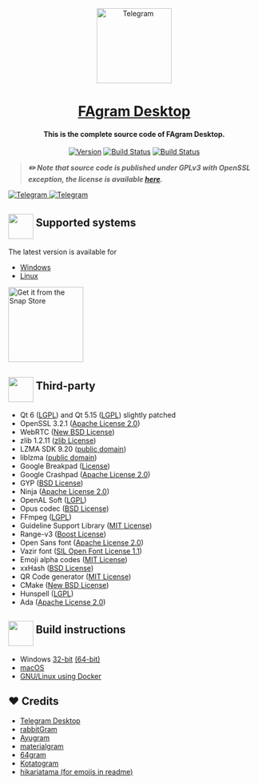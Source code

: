<div align="center">
<img alt="Telegram" width="150x" src="https://github.com/FajoX1/fagramdesktop/blob/dev/Telegram/Resources/art/icon512@2x.png?raw=true">

<h1><a href='https://t.me/FAgramNews'>FAgram Desktop</a></h1>

#### This is the complete source code of FAgram Desktop.

[![Version](https://badge.fury.io/gh/telegramdesktop%2Ftdesktop.svg)](https://github.com/fajox1/fagramdesktop/releases)
[![Build Status](https://github.com/fajox1/fagramdesktop/workflows/Windows./badge.svg)](https://github.com/fajox1/fagramdestkop/actions)
[![Build Status](https://github.com/fajox1/fagramdesktop/workflows/Snap./badge.svg)](https://github.com/fajox1/fagramdestkop/actions)
</div>

> ***✏️ Note that source code is published under GPLv3 with OpenSSL exception, the license is available [here][license].***

<a href="https://t.me/FAgramNews">
<img alt="Telegram" src="https://img.shields.io/badge/Telegram_Channel-0a0a0a?style=for-the-badge&logo=telegram">
</a>
<a href="https://t.me/FAgramChat">
<img alt="Telegram" src="https://img.shields.io/badge/Telegram_Chat-0a0a0a?style=for-the-badge&logo=telegram">
</a>

## <h2><img src="https://github.com/hikariatama/assets/raw/master/680-it-developer-flat.webp" height="50" align="middle"> Supported systems</h2>

The latest version is available for

* [Windows](https://t.me/FAgramWindows)
* [Linux](https://t.me/FAgramLinux)

<a href="https://snapcraft.io/fagram">
  <img width=150, alt="Get it from the Snap Store" src="https://snapcraft.io/static/images/badges/en/snap-store-black.svg" />
</a>

## <h2><img src="https://github.com/hikariatama/assets/raw/master/1312-micro-sd-card-flat.webp" height="50" align="middle"> Third-party</h2>

* Qt 6 ([LGPL](http://doc.qt.io/qt-6/lgpl.html)) and Qt 5.15 ([LGPL](http://doc.qt.io/qt-5/lgpl.html)) slightly patched
* OpenSSL 3.2.1 ([Apache License 2.0](https://www.openssl.org/source/apache-license-2.0.txt))
* WebRTC ([New BSD License](https://github.com/desktop-app/tg_owt/blob/master/LICENSE))
* zlib 1.2.11 ([zlib License](http://www.zlib.net/zlib_license.html))
* LZMA SDK 9.20 ([public domain](http://www.7-zip.org/sdk.html))
* liblzma ([public domain](http://tukaani.org/xz/))
* Google Breakpad ([License](https://chromium.googlesource.com/breakpad/breakpad/+/master/LICENSE))
* Google Crashpad ([Apache License 2.0](https://chromium.googlesource.com/crashpad/crashpad/+/master/LICENSE))
* GYP ([BSD License](https://github.com/bnoordhuis/gyp/blob/master/LICENSE))
* Ninja ([Apache License 2.0](https://github.com/ninja-build/ninja/blob/master/COPYING))
* OpenAL Soft ([LGPL](https://github.com/kcat/openal-soft/blob/master/COPYING))
* Opus codec ([BSD License](http://www.opus-codec.org/license/))
* FFmpeg ([LGPL](https://www.ffmpeg.org/legal.html))
* Guideline Support Library ([MIT License](https://github.com/Microsoft/GSL/blob/master/LICENSE))
* Range-v3 ([Boost License](https://github.com/ericniebler/range-v3/blob/master/LICENSE.txt))
* Open Sans font ([Apache License 2.0](http://www.apache.org/licenses/LICENSE-2.0.html))
* Vazir font ([SIL Open Font License 1.1](https://github.com/rastikerdar/vazir-font/blob/master/OFL.txt))
* Emoji alpha codes ([MIT License](https://github.com/emojione/emojione/blob/master/extras/alpha-codes/LICENSE.md))
* xxHash ([BSD License](https://github.com/Cyan4973/xxHash/blob/dev/LICENSE))
* QR Code generator ([MIT License](https://github.com/nayuki/QR-Code-generator#license))
* CMake ([New BSD License](https://github.com/Kitware/CMake/blob/master/Copyright.txt))
* Hunspell ([LGPL](https://github.com/hunspell/hunspell/blob/master/COPYING.LESSER))
* Ada ([Apache License 2.0](https://github.com/ada-url/ada/blob/main/LICENSE-APACHE))

## <h2><img src="https://github.com/hikariatama/assets/raw/master/1326-command-window-line-flat.webp" height="50" align="middle"> Build instructions</h2>

* Windows [32-bit](win32_build) [(64-bit)](win64_build)
* [macOS](mac_build)
* [GNU/Linux using Docker][linux_build]

## ❤️ Credits

* [Telegram Desktop](https://github.com/telegramdesktop/tdesktop)
* [rabbitGram](https://github.com/rabbitGramDesktop)
* [Ayugram](https://github.com/ayugram/AyugramDesktop)
* [materialgram](https://github.com/kukuruzka165/materialgram)
* [64gram](https://github.com/TDesktop-x64/tdesktop)
* [Kotatogram](https://github.com/kotatogram/kotatogram-desktop)
* [hikariatama (for emojis in readme)](https://github.com/hikariatama)

[//]: # (LINKS)
[fagram]: https://t.me/FAgramNews
[fagram_desktop]: https://t.me/FAgramNews
[telegram_desktop]: https://github.com/fajox1/fagramdesktop
[telegram_api]: https://core.telegram.org
[telegram_proto]: https://core.telegram.org/mtproto
[license]: LICENSE
[win]: https://t.me/FAgramWindows
[linux]: https://t.me/FAgramLinux
[win32_build]: docs/building-win.md
[win64_build]: docs/building-win64.md
[mac_build]: docs/building-mac.md
[linux_build]: docs/building-linux.md
[preview_image]: https://raw.githubusercontent.com/telegramdesktop/tdesktop/dev/docs/assets/preview.png "Preview of FAgram Deskop"
